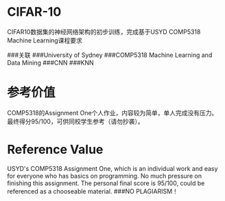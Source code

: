 # CIFAR-10
CIFAR10数据集的神经网络架构的初步训练，完成基于USYD COMP5318 Machine Learning课程要求

###关联
###University of Sydney
###COMP5318 Machine Learning and Data Mining
###CNN
###KNN

# 参考价值
COMP5318的Assignment One个人作业，内容较为简单，单人完成没有压力。最终得分95/100，可供同校学生参考（请勿抄袭）。

# Reference Value
USYD's COMP5318 Assignment One, which is an individual work and easy for everyone who has basics on programming. No much pressure on finishing this assignment. The personal final score is 95/100, could be referenced as a chooseable material. ###NO PLAGIARISM！
